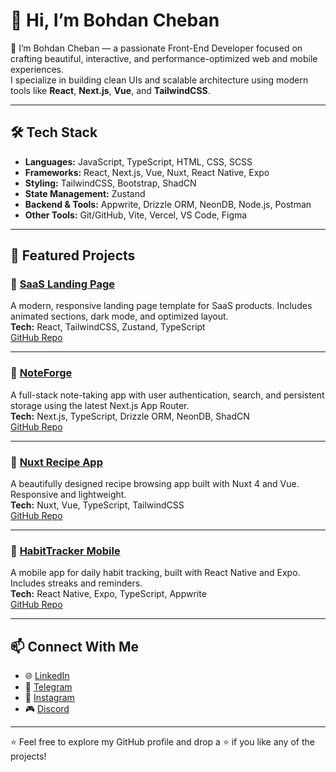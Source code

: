 # 👋 Hi, I’m Bohdan Cheban

🎨 I’m Bohdan Cheban — a passionate Front-End Developer focused on crafting beautiful, interactive, and performance-optimized web and mobile experiences.  
I specialize in building clean UIs and scalable architecture using modern tools like **React**, **Next.js**, **Vue**, and **TailwindCSS**.

---

## 🛠 Tech Stack

- **Languages:** JavaScript, TypeScript, HTML, CSS, SCSS
- **Frameworks:** React, Next.js, Vue, Nuxt, React Native, Expo
- **Styling:** TailwindCSS, Bootstrap, ShadCN
- **State Management:** Zustand
- **Backend & Tools:** Appwrite, Drizzle ORM, NeonDB, Node.js, Postman
- **Other Tools:** Git/GitHub, Vite, Vercel, VS Code, Figma

---

## 🚀 Featured Projects

### 🔹 [SaaS Landing Page](https://react-landing-page-ivory-one.vercel.app)
A modern, responsive landing page template for SaaS products. Includes animated sections, dark mode, and optimized layout.  
**Tech:** React, TailwindCSS, Zustand, TypeScript  
[GitHub Repo](https://github.com/bcheban/react-landing-page)

---

### 🔹 [NoteForge](https://next-noteforge.vercel.app)
A full-stack note-taking app with user authentication, search, and persistent storage using the latest Next.js App Router.  
**Tech:** Next.js, TypeScript, Drizzle ORM, NeonDB, ShadCN  
[GitHub Repo](https://github.com/bcheban/next-noteforge)

---

### 🔹 [Nuxt Recipe App](https://nuxt-recipe-app-zeta.vercel.app)
A beautifully designed recipe browsing app built with Nuxt 4 and Vue. Responsive and lightweight.  
**Tech:** Nuxt, Vue, TypeScript, TailwindCSS  
[GitHub Repo](https://github.com/bcheban/nuxt-recipe-app)

---

### 🔹 [HabitTracker Mobile](https://t.me/+PcPU9gD4mwg0MmJi)
A mobile app for daily habit tracking, built with React Native and Expo. Includes streaks and reminders.  
**Tech:** React Native, Expo, TypeScript, Appwrite  
[GitHub Repo](https://github.com/bcheban/rn-habit-tracker)

---

## 📫 Connect With Me


- 🌐 [LinkedIn](https://www.linkedin.com/in/bohdan-cheban-152393286)
- 💬 [Telegram](https://t.me/bohdaan2025)
- 📸 [Instagram](https://www.instagram.com/bohdan_cheban)
- 🎮 [Discord](https://discord.com/users/729713105847713842)

---

⭐ Feel free to explore my GitHub profile and drop a ⭐ if you like any of the projects!
